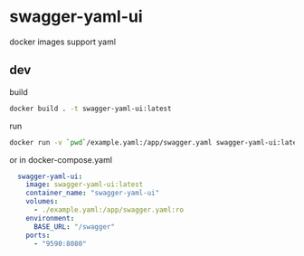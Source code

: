 # swagger-yaml-ui

docker images support yaml 

## dev

build

```bash
docker build . -t swagger-yaml-ui:latest
```

run

```bash
docker run -v `pwd`/example.yaml:/app/swagger.yaml swagger-yaml-ui:latest
```

or in docker-compose.yaml


```yaml
  swagger-yaml-ui:
    image: swagger-yaml-ui:latest
    container_name: "swagger-yaml-ui"
    volumes:
      - ./example.yaml:/app/swagger.yaml:ro
    environment:
      BASE_URL: "/swagger"
    ports:
      - "9590:8080"
```
